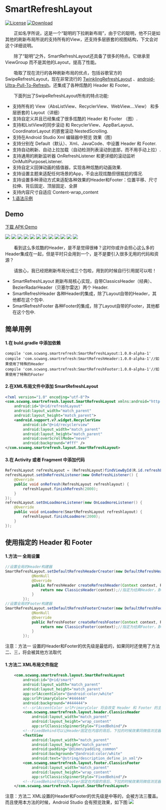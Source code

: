 # SmartRefreshLayout
[![License](https://img.shields.io/badge/license-Apache%202-green.svg)](https://www.apache.org/licenses/LICENSE-2.0)
[![Download](https://api.bintray.com/packages/scwang90/maven/SmartRefreshLayout/images/download.svg) ](https://bintray.com/scwang90/maven/SmartRefreshLayout/_latestVersion)

&emsp;&emsp;正如名字所说，这是一个“聪明的下拉刷新布局”，由于它的聪明，他不只是如其他的刷新布局所说的支持所有的View，还支持多层嵌套的视图结构，下文会对这个详细说明。

&emsp;&emsp;除了“聪明”之外，SmartRefreshLayout还具备了很多的特点。它继承至ViewGroup 而不是其他的Layout，提高了性能。

&emsp;&emsp;吸取了现在流行的各种刷新布局的优点，包括谷歌官方的 SwipeRefreshLayout，现在非常流行的 [TwinklingRefreshLayout](https://github.com/lcodecorex/TwinklingRefreshLayout) 、[android-Ultra-Pull-To-Refresh](https://github.com/liaohuqiu/android-Ultra-Pull-To-Refresh)。还集成了各种炫酷的 Header 和 Footer。

&emsp;&emsp;下面列出了SwipeRefreshLayout所有的特点功能:

 - 支持所有的 View（AbsListView、RecyclerView、WebView....View） 和多层嵌套的 Layout（详细）
 - 支持自定义并且已经集成了很多炫酷的 Header 和 Footer （图）.
 - 支持和ListView的同步滚动 和 RecyclerView、AppBarLayout、CoordinatorLayout 的嵌套滚动 NestedScrolling.
 - 支持在Android Studio Xml 编辑器中预览 效果（图）
 - 支持分别在 Default（默认）、Xml、JavaCode、中设置 Header 和 Footer.
 - 支持自动刷新、自动上拉加载（自动检测列表滚动到底部，而不用手动上拉）.
 - 支持通用的刷新监听器 OnRefreshListener 和更详细的滚动监听 OnMultiPurposeListener.
 - 支持自定义回弹动画的插值器，实现各种炫酷的动画效果.
 - 支持设置主题来适配任何场景的App，不会出现炫酷但很尴尬的情况.
 - 支持设置多种滑动方式来适配各种效果的Header和Footer：位置平移、尺寸拉伸、背后固定、顶层固定、全屏
 - 支持内容尺寸自适应 Content-wrap_content
 - [1.语法示例](#1)
 
## Demo
[下载 APK-Demo](art/app-debug.apk)

![](art/gif_BezierRadar.gif) 
![](art/gif_Circle.gif)
![](art/gif_FlyRefresh.gif)
![](art/gif_Classics.gif)
![](art/gif_Phoenix.gif)
![](art/gif_Taurus.gif)
![](art/gif_BattleCity.gif)
![](art/gif_HitBlock.gif)
![](art/gif_WaveSwipe.gif)
![](art/gif_Material.gif)
![](art/gif_StoreHouse.gif)
![](art/gif_WaterDrop.gif)


&emsp;&emsp;看到这么多炫酷的Header，是不是觉得很棒？这时你或许会担心这么多的Header集成在一起，但是平时只会用到一个，是不是要引入很多无用的代码和资源？

&emsp;&emsp;请放心，我已经把刷新布局分成三个包啦，用到的时候自行引用就可以啦！

 - SmartRefreshLayout 刷新布局核心实现，自带ClassicsHeader（经典）、BezierRadarHeader（贝塞尔雷达）两个 Header.
 - SmartRefreshHeader 各种Header的集成，除了Layout自带的Header，其他都在这个包中.
 - SmartRefreshFooter 各种Footer的集成，除了Layout自带的Footer，其他都在这个包中.

## 简单用例
#### 1.在 buld.gradle 中添加依赖
```
compile 'com.scwang.smartrefresh:SmartRefreshLayout:1.0.0-alpha-1'
compile 'com.scwang.smartrefresh:SmartRefreshHeader:1.0.0-alpha-1'//如果使用了特殊的Header
compile 'com.scwang.smartrefresh:SmartRefreshFooter:1.0.0-alpha-1'//如果使用了特殊的Footer
```

#### 2.在XML布局文件中添加 SmartRefreshLayout
```xml
<?xml version="1.0" encoding="utf-8"?>
<com.scwang.smartrefresh.layout.SmartRefreshLayout xmlns:android="http://schemas.android.com/apk/res/android"
    android:id="@+id/refreshLayout"
    android:layout_width="match_parent"
    android:layout_height="match_parent">
    <android.support.v7.widget.RecyclerView
        android:id="@+id/recyclerview"
        android:layout_width="match_parent"
        android:layout_height="match_parent"
        android:overScrollMode="never"
        android:background="#fff" />
</com.scwang.smartrefresh.layout.SmartRefreshLayout>
```

#### 3.在 Activity 或者 Fragment 中添加代码
```java
RefreshLayout refreshLayout = (RefreshLayout)findViewById(R.id.refreshLayout);
refreshLayout.setOnRefreshListener(new OnRefreshListener() {
    @Override
    public void onRefresh(RefreshLayout refreshlayout) {
        refreshlayout.finishRefresh(2000);
    }
});
refreshLayout.setOnLoadmoreListener(new OnLoadmoreListener() {
    @Override
    public void onLoadmore(SmartRefreshLayout refreshlayout) {
        refreshlayout.finishLoadmore(2000);
    }
});
```

## 使用指定的 Header 和 Footer

#### 1.方法一 全局设置
```java
//设置全局的Header构建器
SmartRefreshLayout.setDefaultRefreshHeaderCreater(new DefaultRefreshHeaderCreater() {
            @NonNull
            @Override
            public RefreshHeader createRefreshHeader(Context context, RefreshLayout layout) {
                return new ClassicsHeader(context);//指定为经典Header，默认是 贝塞尔雷达Header
            }
        });
//设置全局的Footer构建器
SmartRefreshLayout.setDefaultRefreshFooterCreater(new DefaultRefreshFooterCreater() {
            @NonNull
            @Override
            public RefreshFooter createRefreshFooter(Context context, RefreshLayout layout) {
                return new ClassicsFooter(context);//指定为经典Footer，默认是 BallPulseFooter
            }
        });
```

注意：方法一 设置的Header和Footer的优先级是最低的，如果同时还使用了方法二、三，将会被其他方法取代


#### 1.方法二 XML布局文件指定
```xml
    <com.scwang.smartrefresh.layout.SmartRefreshLayout
        android:id="@+id/smart"
        android:layout_width="match_parent"
        android:layout_height="match_parent"
        app:srlAccentColor="@android:color/white"
        app:srlPrimaryColor="#444444"
        android:background="#444444">
        <!--srlAccentColor srlPrimaryColor 将会改变 Header 和 Footer 的主题颜色-->
        <com.scwang.smartrefresh.layout.header.ClassicsHeader
            android:layout_width="match_parent"
            android:layout_height="wrap_content"
            app:srlClassicsSpinnerStyle="FixedBehind"/>
        <!--FixedBehind可以让Header固定在内容的背后，下拉的时候效果同微信浏览器的效果-->
        <TextView
            android:layout_width="match_parent"
            android:layout_height="match_parent"
            android:padding="@dimen/padding_common"
            android:background="@android:color/white"
            android:text="@string/description_define_in_xml"/>
        <com.scwang.smartrefresh.layout.footer.ClassicsFooter
            android:layout_width="match_parent"
            android:layout_height="wrap_content"
            app:srlClassicsSpinnerStyle="FixedBehind"/>
        <!--FixedBehind可以让Footer固定在内容的背后，下拉的时候效果同微信浏览器的效果-->
    </com.scwang.smartrefresh.layout.SmartRefreshLayout>
```

注意：方法二 XML设置的Header和Footer的优先级是中等的，会被方法三覆盖。而且使用本方法的时候，Android Studio 会有预览效果，如下图
![](art/jpg_preview_xml_define.jpg)